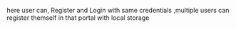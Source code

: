 

here user can, Register and Login with same credentials ,multiple users can register themself
in that portal with local storage
